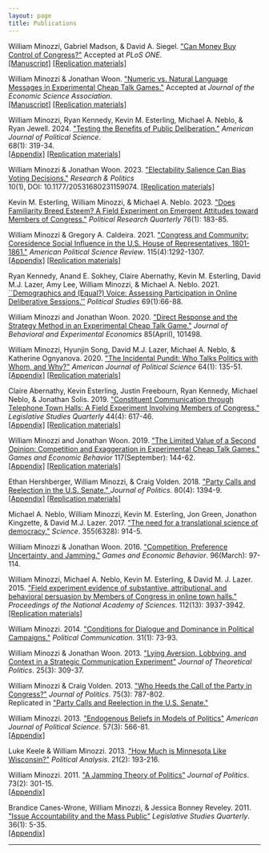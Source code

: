 ```yaml
---
layout: page
title: Publications
---
```


William Minozzi, Gabriel Madson, & David A. Siegel.
["Can Money Buy Control of Congress?"](can-money-buy-congress-accepted.pdf)
Accepted at *PLoS ONE*.  
[\[Manuscript\]](can-money-buy-congress-accepted.pdf)
[\[Replication materials\]](https://doi.org/10.7910/DVN/BQGGFI)

William Minozzi & Jonathan Woon.
["Numeric vs. Natural Language Messages in Experimental Cheap Talk Games."](numeric-natural-language-accepted.pdf)
Accepted at *Journal of the Economic Science Association*.  
[\[Manuscript\]](numeric-natural-language-accepted.pdf)
[\[Replication materials\]](https://doi.org/10.7910/DVN/WF2G6Z)

William Minozzi, Ryan Kennedy, Kevin M. Esterling, Michael A. Neblo, & Ryan Jewell.
2024.
["Testing the Benefits of Public Deliberation."](http://doi.org/10.1111/ajps.12775)
*American Journal of Political Science*.  
68(1): 319-34.  
[\[Appendix\]](testing-benefitsappendix.pdf)
[\[Replication materials\]](https://doi.org/10.7910/DVN/VSVBTP)

William Minozzi & Jonathan Woon.
2023.
["Electability Salience Can Bias Voting Decisions."](https://journals.sagepub.com/doi/epub/10.1177/20531680231159074)
*Research & Politics*  
10(1), DOI: 10.1177/20531680231159074.
[\[Replication materials\]](https://doi.org/10.7910/DVN/59UCPS)

Kevin M. Esterling, William Minozzi, & Michael A. Neblo.
2023.
["Does Familiarity Breed Esteem? A Field Experiment on Emergent Attitudes toward Members of Congress."](https://doi.org/10.1177%2F10659129211073910)
*Political Research Quarterly*
76(1): 183-85.  

William Minozzi & Gregory A. Caldeira.
2021.
["Congress and Community: Coresidence Social Influence in the U.S. House of Representatives, 1801-1861."](https://www.doi.org/10.1017/S0003055421000630)
*American Political Science Review*.
115(4):1292-1307.  
[\[Appendix\]](residences-appendix.pdf)
[\[Replication materials\]](https://doi.org/10.7910/DVN/LIJSWE)

Ryan Kennedy, Anand E. Sokhey, Claire Abernathy, Kevin M. Esterling, David M.J. Lazer, Amy Lee, William Minozzi, & Michael A. Neblo.
2021.
[``Demographics and (Equal?) Voice: Assessing Participation in Online Deliberative Sessions.''](https://doi.org/10.1177%2F0032321719890805)
*Political Studies*
69(1):66-88. 

William Minozzi and Jonathan Woon.
2020.
["Direct Response and the Strategy Method in an Experimental Cheap Talk Game."](https://doi.org/10.1016/j.socec.2019.101498)
*Journal of Behavioral and Experimental Economics*
85(April), 101498.

William Minozzi, Hyunjin Song, David M.J. Lazer, Michael A. Neblo, & Katherine Ognyanova.
2020.
["The Incidental Pundit: Who Talks Politics with Whom, and Why?"](https://onlinelibrary.wiley.com/doi/full/10.1111/ajps.12469)
*American Journal of Political Science*
64(1): 135-51.  
[\[Appendix\]](incidental-pundit-appendix.pdf)
[\[Replication materials\]](https://doi.org/10.7910/DVN/VSVBTP)

Claire Abernathy, Kevin Esterling, Justin Freebourn, Ryan Kennedy, Michael Neblo, & Jonathan Solis.
2019.
["Constituent Communication through Telephone Town Halls: A Field Experiment Involving Members of Congress."](https://onlinelibrary.wiley.com/doi/full/10.1111/lsq.12242)
*Legislative Studies Quarterly*
44(4): 617-46.  
[\[Appendix\]](telephone-town-halls-appendix.pdf)
[\[Replication materials\]](https://doi.org/10.7910/DVN/LGBXWX)

William Minozzi and Jonathan Woon.
2019.
["The Limited Value of a Second Opinion: Competition and Exaggeration in Experimental Cheap Talk Games."](https://www.sciencedirect.com/science/article/pii/S0899825619300740)
*Games and Economic Behavior* 117(September): 144-62.  
[\[Appendix\]](limited-value-appendix.pdf) 
[\[Replication materials\]](https://doi.org/10.7910/DVN/99OJBV) 

Ethan Hershberger, William Minozzi, & Craig Volden.
2018.
["Party Calls and Reelection in the U.S. Senate." ](https://www.journals.uchicago.edu/doi/10.1086/698662)
*Journal of Politics*.  80(4): 1394-9.  
[\[Appendix\]](senate-party-calls-appendix.pdf) 
[\[Replication materials\]](https://doi.org/10.7910/DVN/6NDYHC)

Michael A. Neblo, William Minozzi, Kevin M. Esterling, Jon Green, Jonathon Kingzette, & David M.J. Lazer.
2017.
["The need for a translational science of democracy."](http://science.sciencemag.org/content/355/6328/914)
*Science*. 355(6328): 914-5.

William Minozzi & Jonathan Woon.
2016.
["Competition, Preference Uncertainty, and Jamming."](http://www.sciencedirect.com/science/article/pii/S0899825616000166)
*Games and Economic Behavior*. 96(March): 97-114.

William Minozzi, Michael A. Neblo, Kevin M. Esterling, & David M. J. Lazer.
2015.
["Field experiment evidence of substantive, attributional, and behavioral persuasion by 
Members of Congress in online town halls."](http://www.pnas.org/content/112/13/3937.abstract?sid=d04bba5b-170a-40f3-9ef4-2db3b19a982d) 
*Proceedings of the National Academy of Sciences*. 112(13): 3937-3942.  
[\[Replication materials\]](https://dataverse.harvard.edu/dataset.xhtml?persistentId=doi:10.7910/DVN/27323)

William Minozzi.
2014.
["Conditions for Dialogue and Dominance in Political Campaigns."](http://www.tandfonline.com/doi/abs/10.1080/10584609.2012.747191)
*Political Communication*. 31(1): 73-93.

William Minozzi & Jonathan Woon.
2013.
["Lying Aversion, Lobbying, and Context in a Strategic Communication Experiment"](http://jtp.sagepub.com/content/25/3/309.abstract)
*Journal of Theoretical Politics*. 25(3): 309-37.

William Minozzi & Craig Volden.
2013.
["Who Heeds the Call of the Party in Congress?"](http://www.journals.uchicago.edu/doi/abs/10.1017/S0022381613000480)
*Journal of Politics*. 75(3): 787-802.  
Replicated in ["Party Calls and Reelection in the U.S. Senate."](https://dataverse.harvard.edu/dataset.xhtml?persistentId=doi:10.7910/DVN/6NDYHC&version=1.0)

William Minozzi.
2013.
["Endogenous Beliefs in Models of Politics"](http://onlinelibrary.wiley.com/doi/10.1111/ajps.12021)
*American Journal of Political Science*. 57(3): 566-81.  
[\[Appendix\]](beliefs-appendix.pdf)

Luke Keele & William Minozzi.
2013.
["How Much is Minnesota Like Wisconsin?"](http://pan.oxfordjournals.org/content/21/2/193)
*Political Analysis*. 21(2): 193-216.

William Minozzi.
2011.
["A Jamming Theory of Politics"](http://www.journals.uchicago.edu/doi/abs/10.1017/S0022381611000296)
*Journal of Politics*. 73(2): 301-15.  
[\[Appendix\]](jamming-appendix.pdf)

Brandice Canes-Wrone, William Minozzi, & Jessica Bonney Reveley.
2011.
["Issue Accountability and the Mass Public"](http://onlinelibrary.wiley.com/doi/10.1111/j.1939-9162.2010.00002.x/abstract)
*Legislative Studies Quarterly*. 36(1): 5-35.  
[\[Appendix\]](issue-accountability-appendix.pdf)

---
